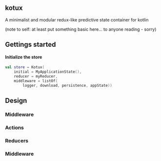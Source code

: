 ## kotux

A minimalist and modular redux-like predictive state container for kotlin

(note to self: at least put something basic here... to anyone reading - sorry)

## Gettings started

#### Initialize the store

```kotlin
val store = Kotux(
	initial = MyApplicationState(),
	reducer = myReducer,
	middleware = listOf(
		logger, download, persistence, appState))
```

## Design
### Middleware
### Actions
### Reducers
### Middleware
